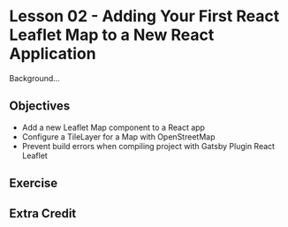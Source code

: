 # Lesson 02 - Adding Your First React Leaflet Map to a New React Application

Background...

## Objectives
* Add a new Leaflet Map component to a React app
* Configure a TileLayer for a Map with OpenStreetMap
* Prevent build errors when compiling project with Gatsby Plugin React Leaflet

## Exercise

## Extra Credit
